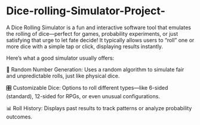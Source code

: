 # Dice-rolling-Simulator-Project-

A Dice Rolling Simulator is a fun and interactive software tool that emulates the rolling of dice—perfect for games, probability experiments, or just satisfying that urge to let fate decide! It typically allows users to “roll” one or more dice with a simple tap or click, displaying results instantly.

Here’s what a good simulator usually offers:

🧮 Random Number Generation: Uses a random algorithm to simulate fair and unpredictable rolls, just like physical dice.

🎛️ Customizable Dice: Options to roll different types—like 6-sided (standard), 12-sided for RPGs, or even unusual configurations.

📊 Roll History: Displays past results to track patterns or analyze probability outcomes.
